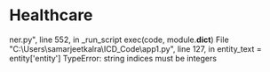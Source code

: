 # Healthcare
ner.py", line 552, in _run_script
    exec(code, module.__dict__)
  File "C:\Users\samarjeetkalra\ICD_Code\app1.py", line 127, in <module>
    entity_text = entity['entity']
TypeError: string indices must be integers
